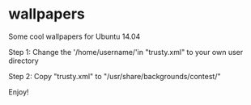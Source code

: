 # wallpapers
Some cool wallpapers for Ubuntu 14.04

Step 1:
Change the '/home/username/'in "trusty.xml" to your own user directory

Step 2:
Copy "trusty.xml" to "/usr/share/backgrounds/contest/"

Enjoy!
